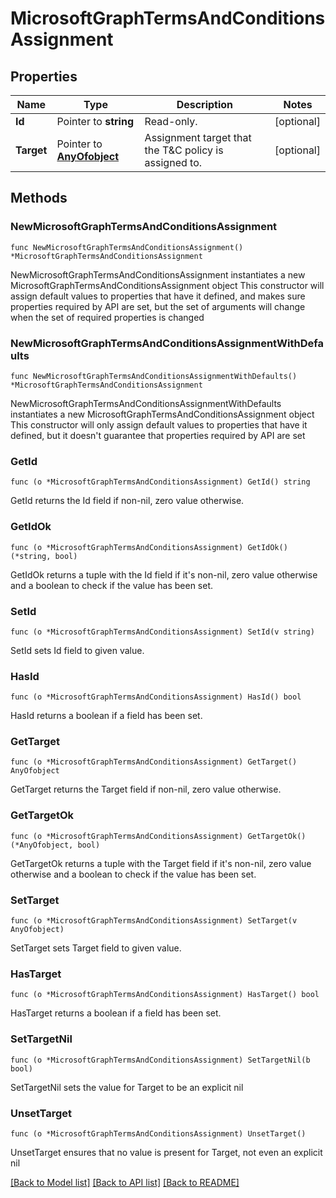 # MicrosoftGraphTermsAndConditionsAssignment

## Properties

Name | Type | Description | Notes
------------ | ------------- | ------------- | -------------
**Id** | Pointer to **string** | Read-only. | [optional] 
**Target** | Pointer to [**AnyOfobject**](anyOf&lt;object&gt;.md) | Assignment target that the T&amp;C policy is assigned to. | [optional] 

## Methods

### NewMicrosoftGraphTermsAndConditionsAssignment

`func NewMicrosoftGraphTermsAndConditionsAssignment() *MicrosoftGraphTermsAndConditionsAssignment`

NewMicrosoftGraphTermsAndConditionsAssignment instantiates a new MicrosoftGraphTermsAndConditionsAssignment object
This constructor will assign default values to properties that have it defined,
and makes sure properties required by API are set, but the set of arguments
will change when the set of required properties is changed

### NewMicrosoftGraphTermsAndConditionsAssignmentWithDefaults

`func NewMicrosoftGraphTermsAndConditionsAssignmentWithDefaults() *MicrosoftGraphTermsAndConditionsAssignment`

NewMicrosoftGraphTermsAndConditionsAssignmentWithDefaults instantiates a new MicrosoftGraphTermsAndConditionsAssignment object
This constructor will only assign default values to properties that have it defined,
but it doesn't guarantee that properties required by API are set

### GetId

`func (o *MicrosoftGraphTermsAndConditionsAssignment) GetId() string`

GetId returns the Id field if non-nil, zero value otherwise.

### GetIdOk

`func (o *MicrosoftGraphTermsAndConditionsAssignment) GetIdOk() (*string, bool)`

GetIdOk returns a tuple with the Id field if it's non-nil, zero value otherwise
and a boolean to check if the value has been set.

### SetId

`func (o *MicrosoftGraphTermsAndConditionsAssignment) SetId(v string)`

SetId sets Id field to given value.

### HasId

`func (o *MicrosoftGraphTermsAndConditionsAssignment) HasId() bool`

HasId returns a boolean if a field has been set.

### GetTarget

`func (o *MicrosoftGraphTermsAndConditionsAssignment) GetTarget() AnyOfobject`

GetTarget returns the Target field if non-nil, zero value otherwise.

### GetTargetOk

`func (o *MicrosoftGraphTermsAndConditionsAssignment) GetTargetOk() (*AnyOfobject, bool)`

GetTargetOk returns a tuple with the Target field if it's non-nil, zero value otherwise
and a boolean to check if the value has been set.

### SetTarget

`func (o *MicrosoftGraphTermsAndConditionsAssignment) SetTarget(v AnyOfobject)`

SetTarget sets Target field to given value.

### HasTarget

`func (o *MicrosoftGraphTermsAndConditionsAssignment) HasTarget() bool`

HasTarget returns a boolean if a field has been set.

### SetTargetNil

`func (o *MicrosoftGraphTermsAndConditionsAssignment) SetTargetNil(b bool)`

 SetTargetNil sets the value for Target to be an explicit nil

### UnsetTarget
`func (o *MicrosoftGraphTermsAndConditionsAssignment) UnsetTarget()`

UnsetTarget ensures that no value is present for Target, not even an explicit nil

[[Back to Model list]](../README.md#documentation-for-models) [[Back to API list]](../README.md#documentation-for-api-endpoints) [[Back to README]](../README.md)


